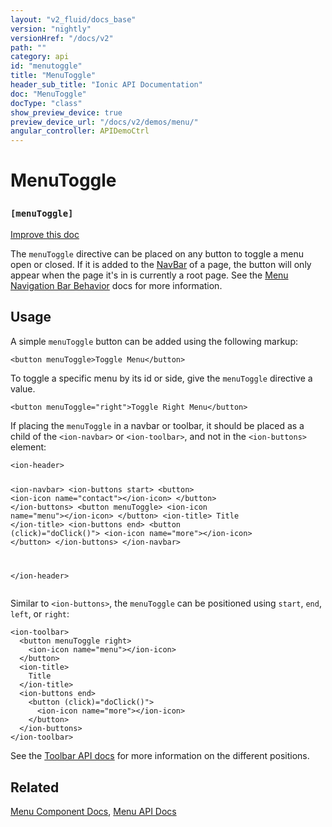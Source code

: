 ```yaml
---
layout: "v2_fluid/docs_base"
version: "nightly"
versionHref: "/docs/v2"
path: ""
category: api
id: "menutoggle"
title: "MenuToggle"
header_sub_title: "Ionic API Documentation"
doc: "MenuToggle"
docType: "class"
show_preview_device: true
preview_device_url: "/docs/v2/demos/menu/"
angular_controller: APIDemoCtrl 
---
```










<h1 class="api-title">
<a class="anchor" name="menu-toggle" href="#menu-toggle"></a>

MenuToggle
<h3><code>[menuToggle]</code></h3>






</h1>

<a class="improve-v2-docs" href="http://github.com/driftyco/ionic/edit/master//Users/dan/Dev/ionic2/src/components/menu/menu-toggle.ts#L4">
Improve this doc
</a>






<p>The <code>menuToggle</code> directive can be placed on any button to toggle a menu open or closed.
If it is added to the <a href="../../nav/NavBar">NavBar</a> of a page, the button will only appear
when the page it&#39;s in is currently a root page. See the <a href="../Menu#navigation-bar-behavior">Menu Navigation Bar Behavior</a>
docs for more information.</p>





<!-- @usage tag -->

<h2><a class="anchor" name="usage" href="#usage"></a>Usage</h2>

<p>A simple <code>menuToggle</code> button can be added using the following markup:</p>
<pre><code class="lang-html">&lt;button menuToggle&gt;Toggle Menu&lt;/button&gt;
</code></pre>
<p>To toggle a specific menu by its id or side, give the <code>menuToggle</code>
directive a value.</p>
<pre><code class="lang-html">&lt;button menuToggle=&quot;right&quot;&gt;Toggle Right Menu&lt;/button&gt;
</code></pre>
<p>If placing the <code>menuToggle</code> in a navbar or toolbar, it should be
placed as a child of the <code>&lt;ion-navbar&gt;</code> or <code>&lt;ion-toolbar&gt;</code>, and not in
the <code>&lt;ion-buttons&gt;</code> element:</p>
<pre><code class="lang-html">&lt;ion-header&gt;

  &lt;ion-navbar&gt;
    &lt;ion-buttons start&gt;
      &lt;button&gt;
        &lt;ion-icon name=&quot;contact&quot;&gt;&lt;/ion-icon&gt;
      &lt;/button&gt;
    &lt;/ion-buttons&gt;
    &lt;button menuToggle&gt;
      &lt;ion-icon name=&quot;menu&quot;&gt;&lt;/ion-icon&gt;
    &lt;/button&gt;
    &lt;ion-title&gt;
      Title
    &lt;/ion-title&gt;
    &lt;ion-buttons end&gt;
      &lt;button (click)=&quot;doClick()&quot;&gt;
        &lt;ion-icon name=&quot;more&quot;&gt;&lt;/ion-icon&gt;
      &lt;/button&gt;
    &lt;/ion-buttons&gt;
  &lt;/ion-navbar&gt;

&lt;/ion-header&gt;
</code></pre>
<p>Similar to <code>&lt;ion-buttons&gt;</code>, the <code>menuToggle</code> can be positioned using
<code>start</code>, <code>end</code>, <code>left</code>, or <code>right</code>:</p>
<pre><code class="lang-html">&lt;ion-toolbar&gt;
  &lt;button menuToggle right&gt;
    &lt;ion-icon name=&quot;menu&quot;&gt;&lt;/ion-icon&gt;
  &lt;/button&gt;
  &lt;ion-title&gt;
    Title
  &lt;/ion-title&gt;
  &lt;ion-buttons end&gt;
    &lt;button (click)=&quot;doClick()&quot;&gt;
      &lt;ion-icon name=&quot;more&quot;&gt;&lt;/ion-icon&gt;
    &lt;/button&gt;
  &lt;/ion-buttons&gt;
&lt;/ion-toolbar&gt;
</code></pre>
<p>See the <a href="../../toolbar/Toolbar">Toolbar API docs</a> for more information
on the different positions.</p>




<!-- @property tags -->



<!-- instance methods on the class -->


<!-- related link -->

<h2><a class="anchor" name="related" href="#related"></a>Related</h2>

<a href='/docs/v2/components#menus'>Menu Component Docs</a>,
<a href='../../menu/Menu'>Menu API Docs</a><!-- end content block -->


<!-- end body block -->

